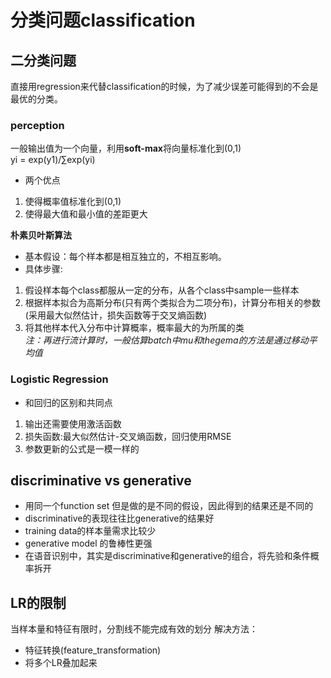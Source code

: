 # 分类问题classification
## 二分类问题
直接用regression来代替classification的时候，为了减少误差可能得到的不会是最优的分类。
### perception
一般输出值为一个向量，利用**soft-max**将向量标准化到(0,1)  
yi = exp(y1)/∑exp(yi)  
* 两个优点
1. 使得概率值标准化到(0,1)
2. 使得最大值和最小值的差距更大  

**朴素贝叶斯算法**  
* 基本假设：每个样本都是相互独立的，不相互影响。  
* 具体步骤:
1. 假设样本每个class都服从一定的分布，从各个class中sample一些样本  
2. 根据样本拟合为高斯分布(只有两个类拟合为二项分布)，计算分布相关的参数(采用最大似然估计，损失函数等于交叉熵函数)  
3. 将其他样本代入分布中计算概率，概率最大的为所属的类  
*注：再进行流计算时，一般估算batch中mu和thegema的方法是通过移动平均值*  
### Logistic Regression
* 和回归的区别和共同点
1. 输出还需要使用激活函数
2. 损失函数:最大似然估计-交叉熵函数，回归使用RMSE
3. 参数更新的公式是一模一样的 
 
## discriminative vs generative
* 用同一个function set 但是做的是不同的假设，因此得到的结果还是不同的  
* discriminative的表现往往比generative的结果好  
* training data的样本量需求比较少  
* generative model 的鲁棒性更强  
* 在语音识别中，其实是discriminative和generative的组合，将先验和条件概率拆开  

## LR的限制
当样本量和特征有限时，分割线不能完成有效的划分
解决方法：  
* 特征转换(feature_transformation)
* 将多个LR叠加起来
